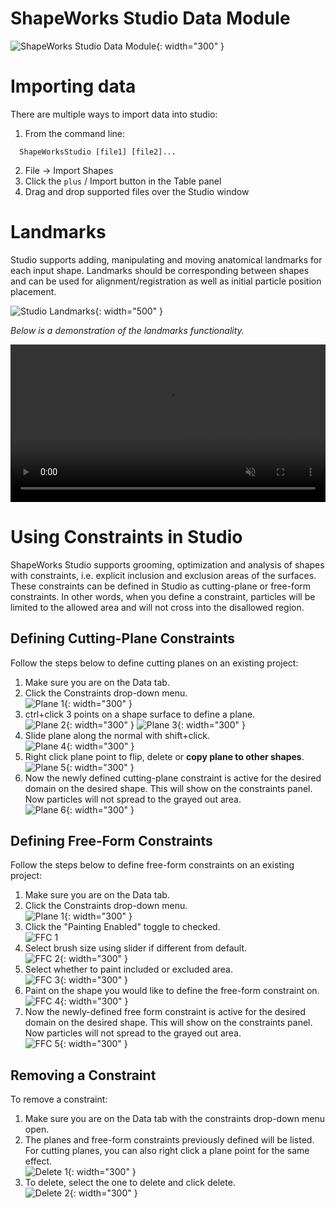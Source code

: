 # ShapeWorks Studio Data Module

![ShapeWorks Studio Data Module](../img/studio/studio_data.png){: width="300" }

# Importing data

There are multiple ways to import data into studio:

1. From the command line:

```
  ShapeWorksStudio [file1] [file2]...
```  

2. File -> Import Shapes
3. Click the `plus` / Import button in the Table panel
4. Drag and drop supported files over the Studio window

# Landmarks

Studio supports adding, manipulating and moving anatomical landmarks for each input shape.  Landmarks should be corresponding between shapes and can be used for alignment/registration as well as initial particle position placement.

![Studio Landmarks](../img/studio/studio_landmarks.png){: width="500" }


*Below is a demonstration of the landmarks functionality.*
<p><video src="https://sci.utah.edu/~shapeworks/doc-resources/mp4s/studio_landmarks.mp4" autoplay muted loop controls style="width:100%"></p>


# Using Constraints in Studio

ShapeWorks Studio supports grooming, optimization and analysis of shapes with constraints, i.e. explicit inclusion and exclusion areas of the surfaces. These constraints can be defined in Studio as cutting-plane or free-form constraints. In other words, when you define a constraint, particles will be limited to the allowed area and will not cross into the disallowed region.

<!-- Image of sliced femurs -->


## Defining Cutting-Plane Constraints

Follow the steps below to define cutting planes on an existing project:

1. Make sure you are on the Data tab.
2. Click the Constraints drop-down menu.  
![Plane 1](../img/studio/plane1.png){: width="300" }
3. ctrl+click 3 points on a shape surface to define a plane.  
![Plane 2](../img/studio/plane2.png){: width="300" }
![Plane 3](../img/studio/plane3.png){: width="300" }
  1. Slide plane along the normal with shift+click.  
  ![Plane 4](../img/studio/plane4.png){: width="300" }
  2. Right click plane point to flip, delete or **copy plane to other shapes**.  
  ![Plane 5](../img/studio/plane5.png){: width="300" }
4. Now the newly defined cutting-plane constraint is active for the desired domain on the desired shape. This will show on the constraints panel. Now particles will not spread to the grayed out area.  
![Plane 6](../img/studio/plane6.png){: width="300" }

## Defining Free-Form Constraints

Follow the steps below to define free-form constraints on an existing project:

1. Make sure you are on the Data tab.
2. Click the Constraints drop-down menu.  
![Plane 1](../img/studio/plane1.png){: width="300" }
3. Click the "Painting Enabled" toggle to checked.  
![FFC 1](../img/studio/ffc1.png)
  1. Select brush size using slider if different from default.  
  ![FFC 2](../img/studio/ffc2.png){: width="300" }
  2. Select whether to paint included or excluded area.  
  ![FFC 3](../img/studio/ffc3.png){: width="300" }
4. Paint on the shape you would like to define the free-form constraint on.  
![FFC 4](../img/studio/ffc4.png){: width="300" }
5. Now the newly-defined free form constraint is active for the desired domain on the desired shape. This will show on the constraints panel. Now particles will not spread to the grayed out area.  
![FFC 5](../img/studio/ffc5.png){: width="300" }

## Removing a Constraint

To remove a constraint:

1. Make sure you are on the Data tab with the constraints drop-down menu open.
2. The planes and free-form constraints previously defined will be listed. For cutting planes, you can also right click a plane point for the same effect.  
![Delete 1](../img/studio/delete1.png){: width="300" }
3. To delete, select the one to delete and click delete.  
![Delete 2](../img/studio/delete2.png){: width="300" }
